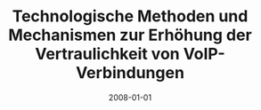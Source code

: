 ---
abstract: ''
authors:
- Johannes Kuch
date: '2008-01-01'
featured: false
publication_types:
- '7'
publishDate: '2008-01-01'
title: Technologische Methoden und Mechanismen zur Erhöhung der Vertraulichkeit von
  VoIP-Verbindungen
url_pdf: ''
---
